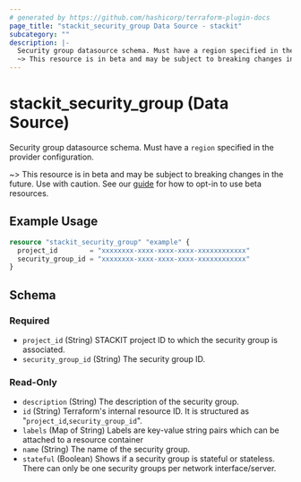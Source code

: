 ```yaml
---
# generated by https://github.com/hashicorp/terraform-plugin-docs
page_title: "stackit_security_group Data Source - stackit"
subcategory: ""
description: |-
  Security group datasource schema. Must have a region specified in the provider configuration.
  ~> This resource is in beta and may be subject to breaking changes in the future. Use with caution. See our guide https://registry.terraform.io/providers/stackitcloud/stackit/latest/docs/guides/opting_into_beta_resources for how to opt-in to use beta resources.
---
```


# stackit_security_group (Data Source)

Security group datasource schema. Must have a `region` specified in the provider configuration.

~> This resource is in beta and may be subject to breaking changes in the future. Use with caution. See our [guide](https://registry.terraform.io/providers/stackitcloud/stackit/latest/docs/guides/opting_into_beta_resources) for how to opt-in to use beta resources.

## Example Usage

```terraform
resource "stackit_security_group" "example" {
  project_id        = "xxxxxxxx-xxxx-xxxx-xxxx-xxxxxxxxxxxx"
  security_group_id = "xxxxxxxx-xxxx-xxxx-xxxx-xxxxxxxxxxxx"
}
```

<!-- schema generated by tfplugindocs -->
## Schema

### Required

- `project_id` (String) STACKIT project ID to which the security group is associated.
- `security_group_id` (String) The security group ID.

### Read-Only

- `description` (String) The description of the security group.
- `id` (String) Terraform's internal resource ID. It is structured as "`project_id`,`security_group_id`".
- `labels` (Map of String) Labels are key-value string pairs which can be attached to a resource container
- `name` (String) The name of the security group.
- `stateful` (Boolean) Shows if a security group is stateful or stateless. There can only be one security groups per network interface/server.
